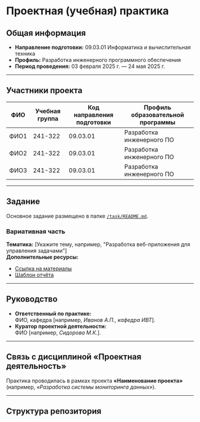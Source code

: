 # Проектная (учебная) практика

## Общая информация
- **Направление подготовки:** 09.03.01 Информатика и вычислительная техника  
- **Профиль:** Разработка инженерного программного обеспечения  
- **Период проведения:** 03 февраля 2025 г. — 24 мая 2025 г.  

---

## Участники проекта
| ФИО            | Учебная группа | Код направления подготовки | Профиль образовательной программы |
|----------------|----------------|----------------------------|------------------------------------|
| ФИО1           | 241-322        | 09.03.01                   | Разработка инженерного ПО          |
| ФИО2           | 241-322        | 09.03.01                   | Разработка инженерного ПО          |
| ФИО3           | 241-322        | 09.03.01                   | Разработка инженерного ПО          |

---

## Задание
Основное задание размещено в папке [`/task/README.md`](/task/README.md).  

### Вариативная часть
**Тематика:** [Укажите тему, например, "Разработка веб-приложения для управления задачами"]  
**Дополнительные ресурсы:**  
- [Ссылка на материалы](https://example.com)  
- [Шаблон отчёта](/reports/practice_report_template.docx)  

---

## Руководство
- **Ответственный по практике:**  
  ФИО, кафедра [например, *Иванов А.П., кафедра ИВТ*].  
- **Куратор проектной деятельности:**  
  ФИО [например, *Сидорова М.К.*].  

---

## Связь с дисциплиной «Проектная деятельность»
Практика проводилась в рамках проекта **«Наименование проекта»** (например, *«Разработка системы мониторинга данных»*).  

---

## Структура репозитория
